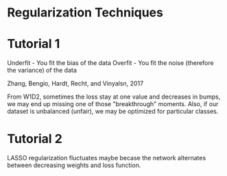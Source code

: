 # Regularization Techniques

# Tutorial 1

Underfit - You fit the bias of the data
Overfit - You fit the noise (therefore the variance) of the data

Zhang, Bengio, Hardt, Recht, and Vinyalsn, 2017

From W1D2, sometimes the loss stay at one value and decreases in bumps, we may end up missing one of those "breakthrough" moments. Also, if our dataset is unbalanced (unfair), we may be optimized for particular classes.

# Tutorial 2

LASSO regularization fluctuates maybe becase the network alternates between decreasing weights and loss function.